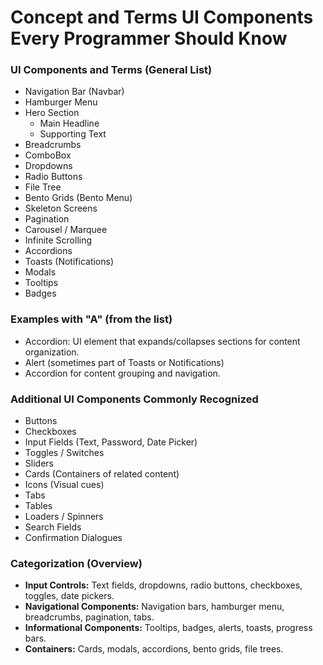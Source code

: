 # Concept and Terms UI Components Every Programmer Should Know
### UI Components and Terms (General List)
- Navigation Bar (Navbar)
- Hamburger Menu
- Hero Section
  - Main Headline
  - Supporting Text
- Breadcrumbs
- ComboBox
- Dropdowns
- Radio Buttons
- File Tree
- Bento Grids (Bento Menu)
- Skeleton Screens
- Pagination
- Carousel / Marquee
- Infinite Scrolling
- Accordions
- Toasts (Notifications)
- Modals
- Tooltips
- Badges

### Examples with "A" (from the list)
- Accordion: UI element that expands/collapses sections for content organization.
- Alert (sometimes part of Toasts or Notifications)
- Accordion for content grouping and navigation.

### Additional UI Components Commonly Recognized
- Buttons
- Checkboxes
- Input Fields (Text, Password, Date Picker)
- Toggles / Switches
- Sliders
- Cards (Containers of related content)
- Icons (Visual cues)
- Tabs
- Tables
- Loaders / Spinners
- Search Fields
- Confirmation Dialogues

### Categorization (Overview)
- **Input Controls:** Text fields, dropdowns, radio buttons, checkboxes, toggles, date pickers.
- **Navigational Components:** Navigation bars, hamburger menu, breadcrumbs, pagination, tabs.
- **Informational Components:** Tooltips, badges, alerts, toasts, progress bars.
- **Containers:** Cards, modals, accordions, bento grids, file trees.